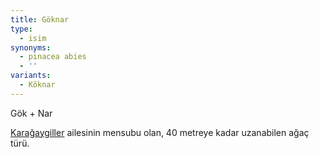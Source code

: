 ```yaml
---
title: Göknar
type:
  - isim
synonyms:
  - pinacea abies
  - ''
variants:
  - Köknar
---
```

Gök + Nar

[Karağaygiller](/sozluk/karağay) ailesinin mensubu olan, 40 metreye kadar uzanabilen ağaç türü.
